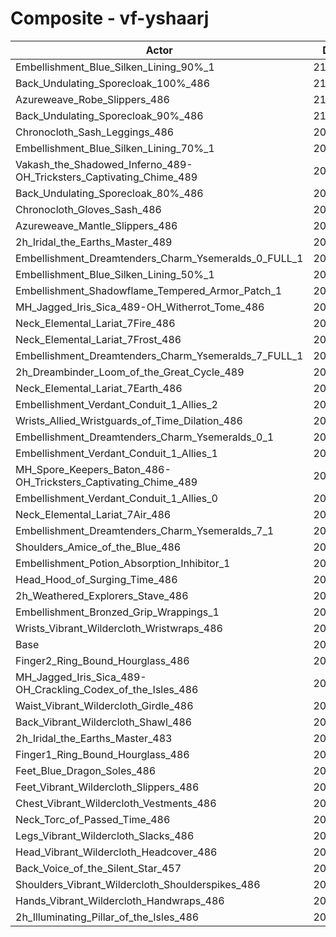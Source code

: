 # Composite - vf-yshaarj
| Actor | DPS | Increase |
|---|:---:|:---:|
|Embellishment_Blue_Silken_Lining_90%_1|210823|2.34%|
|Back_Undulating_Sporecloak_100%_486|210502|2.18%|
|Azureweave_Robe_Slippers_486|210155|2.01%|
|Back_Undulating_Sporecloak_90%_486|210022|1.95%|
|Chronocloth_Sash_Leggings_486|209801|1.84%|
|Embellishment_Blue_Silken_Lining_70%_1|209770|1.83%|
|Vakash_the_Shadowed_Inferno_489-OH_Tricksters_Captivating_Chime_489|209696|1.79%|
|Back_Undulating_Sporecloak_80%_486|209569|1.73%|
|Chronocloth_Gloves_Sash_486|209565|1.73%|
|Azureweave_Mantle_Slippers_486|209340|1.62%|
|2h_Iridal_the_Earths_Master_489|209337|1.62%|
|Embellishment_Dreamtenders_Charm_Ysemeralds_0_FULL_1|208858|1.39%|
|Embellishment_Blue_Silken_Lining_50%_1|208665|1.29%|
|Embellishment_Shadowflame_Tempered_Armor_Patch_1|208424|1.17%|
|MH_Jagged_Iris_Sica_489-OH_Witherrot_Tome_486|208363|1.15%|
|Neck_Elemental_Lariat_7Fire_486|208146|1.04%|
|Neck_Elemental_Lariat_7Frost_486|208144|1.04%|
|Embellishment_Dreamtenders_Charm_Ysemeralds_7_FULL_1|208048|0.99%|
|2h_Dreambinder_Loom_of_the_Great_Cycle_489|207947|0.94%|
|Neck_Elemental_Lariat_7Earth_486|207748|0.85%|
|Embellishment_Verdant_Conduit_1_Allies_2|207473|0.71%|
|Wrists_Allied_Wristguards_of_Time_Dilation_486|207450|0.70%|
|Embellishment_Dreamtenders_Charm_Ysemeralds_0_1|207430|0.69%|
|Embellishment_Verdant_Conduit_1_Allies_1|207402|0.68%|
|MH_Spore_Keepers_Baton_486-OH_Tricksters_Captivating_Chime_489|207400|0.68%|
|Embellishment_Verdant_Conduit_1_Allies_0|207385|0.67%|
|Neck_Elemental_Lariat_7Air_486|207104|0.53%|
|Embellishment_Dreamtenders_Charm_Ysemeralds_7_1|206889|0.43%|
|Shoulders_Amice_of_the_Blue_486|206603|0.29%|
|Embellishment_Potion_Absorption_Inhibitor_1|206470|0.23%|
|Head_Hood_of_Surging_Time_486|206425|0.20%|
|2h_Weathered_Explorers_Stave_486|206068|0.03%|
|Embellishment_Bronzed_Grip_Wrappings_1|206047|0.02%|
|Wrists_Vibrant_Wildercloth_Wristwraps_486|206011|0.00%|
|Base|206004|0.00%|
|Finger2_Ring_Bound_Hourglass_486|205863|-0.07%|
|MH_Jagged_Iris_Sica_489-OH_Crackling_Codex_of_the_Isles_486|205826|-0.09%|
|Waist_Vibrant_Wildercloth_Girdle_486|205800|-0.10%|
|Back_Vibrant_Wildercloth_Shawl_486|205777|-0.11%|
|2h_Iridal_the_Earths_Master_483|205766|-0.12%|
|Finger1_Ring_Bound_Hourglass_486|205621|-0.19%|
|Feet_Blue_Dragon_Soles_486|205601|-0.20%|
|Feet_Vibrant_Wildercloth_Slippers_486|205373|-0.31%|
|Chest_Vibrant_Wildercloth_Vestments_486|205329|-0.33%|
|Neck_Torc_of_Passed_Time_486|205207|-0.39%|
|Legs_Vibrant_Wildercloth_Slacks_486|205138|-0.42%|
|Head_Vibrant_Wildercloth_Headcover_486|205085|-0.45%|
|Back_Voice_of_the_Silent_Star_457|205017|-0.48%|
|Shoulders_Vibrant_Wildercloth_Shoulderspikes_486|204890|-0.54%|
|Hands_Vibrant_Wildercloth_Handwraps_486|204811|-0.58%|
|2h_Illuminating_Pillar_of_the_Isles_486|204690|-0.64%|
